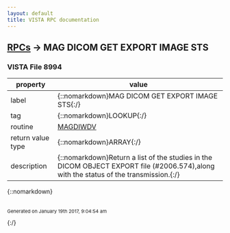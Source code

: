 ```yaml
---
layout: default
title: VISTA RPC documentation
---
```




## [RPCs](TableOfContent.md) &#8594; MAG DICOM GET EXPORT IMAGE STS 



### VISTA File 8994 


 property | value 
--- | --- 
 label | {::nomarkdown}MAG DICOM GET EXPORT IMAGE STS{:/}
 tag | {::nomarkdown}LOOKUP{:/}
 routine | [MAGDIWDV](http://code.osehra.org/dox/Routine_MAGDIWDV_source.html)
 return value type | {::nomarkdown}ARRAY{:/}
 description | {::nomarkdown}Return a list of the studies in the DICOM OBJECT EXPORT file (#2006.574),along with the status of the transmission.{:/}

{::nomarkdown} <br/><br/><p style="font-size: 11px">Generated on January 19th 2017, 9:04:54 am</p>{:/}